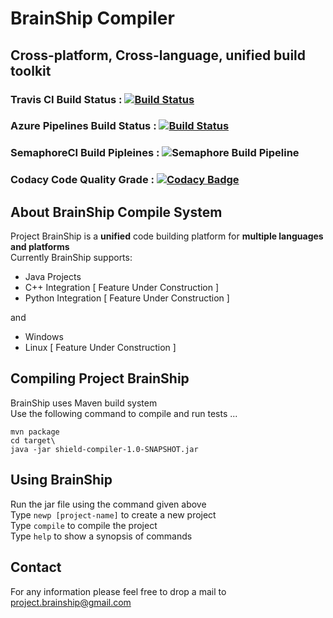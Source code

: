 # BrainShip Compiler
## Cross-platform, Cross-language, unified build toolkit
### Travis CI Build Status       :       [![Build Status](https://travis-ci.org/brain-ship/brainship-compiler.svg?branch=master)](https://travis-ci.org/brain-ship/brainship-compiler) 
### Azure Pipelines Build Status : [![Build Status](https://dev.azure.com/projectbrainship/projectbrainship/_apis/build/status/brain-ship.brainship-compiler?branchName=master)](https://dev.azure.com/projectbrainship/projectbrainship/_build/latest?definitionId=1&branchName=master) 
### SemaphoreCI Build Pipleines  : ![Semaphore Build Pipeline](https://brain-ship.semaphoreci.com/badges/brainship-compiler.svg?style=shields)
### Codacy Code Quality Grade : [![Codacy Badge](https://api.codacy.com/project/badge/Grade/dd528923c5b94102acefd2815278e004)](https://www.codacy.com/manual/project.brainship/brainship-compiler?utm_source=github.com&amp;utm_medium=referral&amp;utm_content=brain-ship/brainship-compiler&amp;utm_campaign=Badge_Grade)

## About BrainShip Compile System
Project BrainShip is a **unified** code building platform for **multiple languages and platforms**\
Currently BrainShip supports:
*  Java Projects
*  C++ Integration [ Feature Under Construction ]
*  Python Integration [ Feature Under Construction ]

and

*	Windows
*	Linux [ Feature Under Construction ]

## Compiling Project BrainShip
BrainShip uses Maven build system\
Use the following command to compile and run tests ...
```shell
mvn package
cd target\
java -jar shield-compiler-1.0-SNAPSHOT.jar
```
## Using BrainShip
Run the jar file using the command given above\
Type ```newp [project-name]``` to create a new project\
Type ```compile``` to compile the project\
Type ```help``` to show a synopsis of commands

## Contact
For any information please feel free to drop a mail to project.brainship@gmail.com
